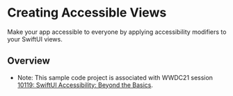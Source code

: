 # Creating Accessible Views

Make your app accessible to everyone by applying accessibility modifiers to your SwiftUI views.

## Overview

- Note: This sample code project is associated with WWDC21 session [10119: SwiftUI Accessibility: Beyond the Basics](https://developer.apple.com/videos/play/wwdc21/10119/).

